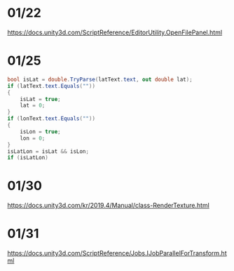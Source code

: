 # 01/22

https://docs.unity3d.com/ScriptReference/EditorUtility.OpenFilePanel.html

# 01/25

```cs
bool isLat = double.TryParse(latText.text, out double lat);
if (latText.text.Equals(""))
{
    isLat = true;
    lat = 0;
}
if (lonText.text.Equals(""))
{
    isLon = true;
    lon = 0;
}
isLatLon = isLat && isLon;
if (isLatLon)
```

# 01/30

https://docs.unity3d.com/kr/2019.4/Manual/class-RenderTexture.html

# 01/31

https://docs.unity3d.com/ScriptReference/Jobs.IJobParallelForTransform.html
